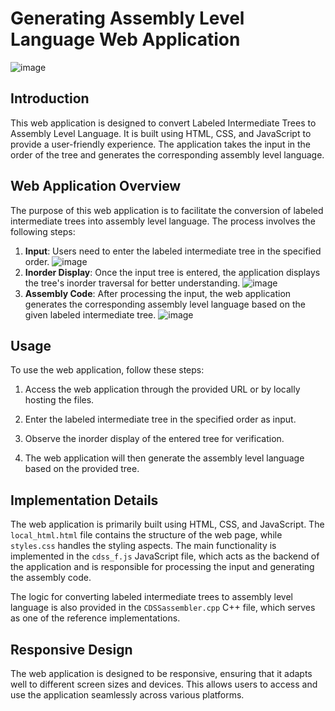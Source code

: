 # Generating Assembly Level Language Web Application

![image](https://github.com/Sumukh07/Generating-Assembly-Level-Language/assets/115341766/08e14309-f52f-48a3-a9ef-a63ef6d41184)

## Introduction

This web application is designed to convert Labeled Intermediate Trees to Assembly Level Language. It is built using HTML, CSS, and JavaScript to provide a user-friendly experience. The application takes the input in the order of the tree and generates the corresponding assembly level language.

## Web Application Overview

The purpose of this web application is to facilitate the conversion of labeled intermediate trees into assembly level language. The process involves the following steps:

1. **Input**: Users need to enter the labeled intermediate tree in the specified order.
![image](https://github.com/Sumukh07/Generating-Assembly-Level-Language/assets/115341766/08e14309-f52f-48a3-a9ef-a63ef6d41184)
2. **Inorder Display**: Once the input tree is entered, the application displays the tree's inorder traversal for better understanding.
![image](https://github.com/Sumukh07/Generating-Assembly-Level-Language/assets/115341766/42ac1d29-d4b2-4f47-80da-8850d3445b73)
3. **Assembly Code**: After processing the input, the web application generates the corresponding assembly level language based on the given labeled intermediate tree.
![image](https://github.com/Sumukh07/Generating-Assembly-Level-Language/assets/115341766/d6d79ce5-8637-480e-abc2-745708969b67)
## Usage

To use the web application, follow these steps:

1. Access the web application through the provided URL or by locally hosting the files.

2. Enter the labeled intermediate tree in the specified order as input.

3. Observe the inorder display of the entered tree for verification.

4. The web application will then generate the assembly level language based on the provided tree.

## Implementation Details

The web application is primarily built using HTML, CSS, and JavaScript. The `local_html.html` file contains the structure of the web page, while `styles.css` handles the styling aspects. The main functionality is implemented in the `cdss_f.js` JavaScript file, which acts as the backend of the application and is responsible for processing the input and generating the assembly code.

The logic for converting labeled intermediate trees to assembly level language is also provided in the `CDSSassembler.cpp` C++ file, which serves as one of the reference implementations.

## Responsive Design

The web application is designed to be responsive, ensuring that it adapts well to different screen sizes and devices. This allows users to access and use the application seamlessly across various platforms.

